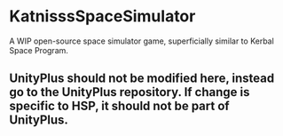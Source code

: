 # KatnisssSpaceSimulator
A WIP open-source space simulator game, superficially similar to Kerbal Space Program.

## UnityPlus should not be modified here, instead go to the UnityPlus repository. If change is specific to HSP, it should not be part of UnityPlus.
